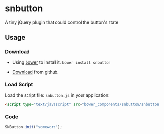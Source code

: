 # snbutton

A tiny jQuery plugin that could control the button's state

## Usage

### Download

- Using [bower](http://bower.io/) to install it. `bower install snbutton`

- [Download](https://github.com/jvyyuie/snbutton/archive/master.zip) from github.

### Load Script

Load the script file: `snbutton.js` in your application:

```html
<script type="text/javascript" src="bower_components/snbutton/snbutton.js"></script>
```
### Code

```js
SNButton.init("someword");
```
